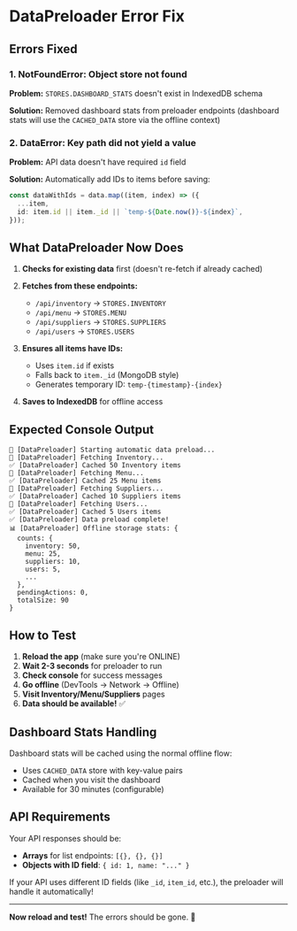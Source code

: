 # DataPreloader Error Fix

## Errors Fixed

### 1. **NotFoundError: Object store not found**
**Problem:** `STORES.DASHBOARD_STATS` doesn't exist in IndexedDB schema

**Solution:** Removed dashboard stats from preloader endpoints (dashboard stats will use the `CACHED_DATA` store via the offline context)

### 2. **DataError: Key path did not yield a value**
**Problem:** API data doesn't have required `id` field

**Solution:** Automatically add IDs to items before saving:
```typescript
const dataWithIds = data.map((item, index) => ({
  ...item,
  id: item.id || item._id || `temp-${Date.now()}-${index}`,
}));
```

## What DataPreloader Now Does

1. **Checks for existing data** first (doesn't re-fetch if already cached)
2. **Fetches from these endpoints:**
   - `/api/inventory` → `STORES.INVENTORY`
   - `/api/menu` → `STORES.MENU`
   - `/api/suppliers` → `STORES.SUPPLIERS`
   - `/api/users` → `STORES.USERS`

3. **Ensures all items have IDs:**
   - Uses `item.id` if exists
   - Falls back to `item._id` (MongoDB style)
   - Generates temporary ID: `temp-{timestamp}-{index}`

4. **Saves to IndexedDB** for offline access

## Expected Console Output

```
🚀 [DataPreloader] Starting automatic data preload...
📡 [DataPreloader] Fetching Inventory...
✅ [DataPreloader] Cached 50 Inventory items
📡 [DataPreloader] Fetching Menu...
✅ [DataPreloader] Cached 25 Menu items
📡 [DataPreloader] Fetching Suppliers...
✅ [DataPreloader] Cached 10 Suppliers items
📡 [DataPreloader] Fetching Users...
✅ [DataPreloader] Cached 5 Users items
✅ [DataPreloader] Data preload complete!
📊 [DataPreloader] Offline storage stats: {
  counts: {
    inventory: 50,
    menu: 25,
    suppliers: 10,
    users: 5,
    ...
  },
  pendingActions: 0,
  totalSize: 90
}
```

## How to Test

1. **Reload the app** (make sure you're ONLINE)
2. **Wait 2-3 seconds** for preloader to run
3. **Check console** for success messages
4. **Go offline** (DevTools → Network → Offline)
5. **Visit Inventory/Menu/Suppliers** pages
6. **Data should be available!** ✅

## Dashboard Stats Handling

Dashboard stats will be cached using the normal offline flow:
- Uses `CACHED_DATA` store with key-value pairs
- Cached when you visit the dashboard
- Available for 30 minutes (configurable)

## API Requirements

Your API responses should be:
- **Arrays** for list endpoints: `[{}, {}, {}]`
- **Objects with ID field**: `{ id: 1, name: "..." }`

If your API uses different ID fields (like `_id`, `item_id`, etc.), the preloader will handle it automatically!

---

**Now reload and test!** The errors should be gone. 🎉

